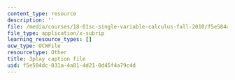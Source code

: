 ```yaml
---
content_type: resource
description: ''
file: /media/courses/18-01sc-single-variable-calculus-fall-2010/f5e584dc031a4a814d210d45f4a79c4d_CXKoCMVqM9s.srt
file_type: application/x-subrip
learning_resource_types: []
ocw_type: OCWFile
resourcetype: Other
title: 3play caption file
uid: f5e584dc-031a-4a81-4d21-0d45f4a79c4d
---
```

